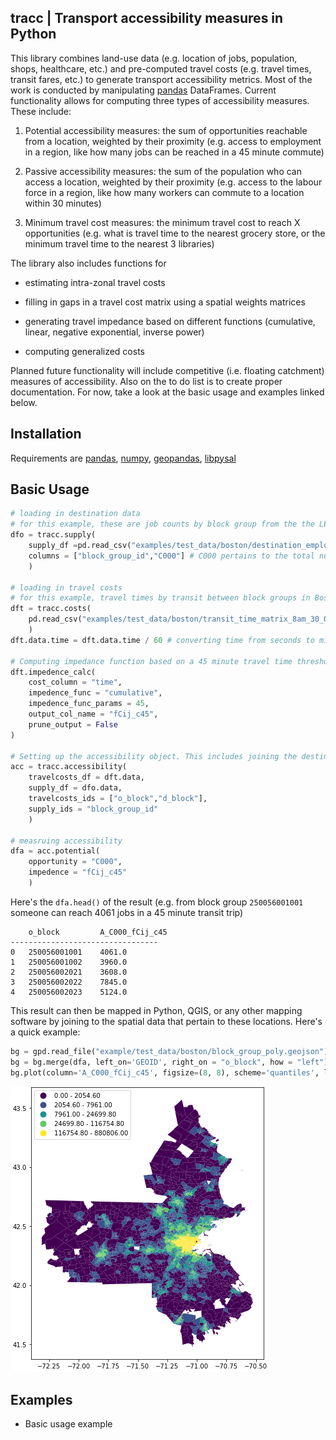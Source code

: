 ## tracc | Transport accessibility measures in Python

This library combines land-use data (e.g. location of jobs, population, shops, healthcare, etc.) and pre-computed travel costs (e.g. travel times, transit fares, etc.) to generate transport accessibility metrics. Most of the work is conducted by manipulating [pandas](https://github.com/pandas-dev/pandas) DataFrames. Current functionality allows for computing three types of accessibility measures. These include:

1. Potential accessibility measures: the sum of opportunities reachable from a location, weighted by their proximity (e.g. access to employment in a region, like how many jobs can be reached in a 45 minute commute)

2. Passive accessibility measures: the sum of the population who can access a location, weighted by their proximity (e.g. access to the labour force in a region, like how many workers can commute to a location within 30 minutes)

3. Minimum travel cost measures: the minimum travel cost to reach X opportunities (e.g. what is travel time to the nearest grocery store, or the minimum travel time to the nearest 3 libraries)

The library also includes functions for

- estimating intra-zonal travel costs

- filling in gaps in a travel cost matrix using a spatial weights matrices

- generating travel impedance based on different functions (cumulative, linear, negative exponential, inverse power)

- computing generalized costs

Planned future functionality will include competitive (i.e. floating catchment) measures of accessibility. Also on the to do list is to create proper documentation. For now, take a look at the basic usage and examples linked below.

## Installation

Requirements are [pandas](https://github.com/pandas-dev/pandas), [numpy](https://github.com/numpy/numpy), [geopandas](https://github.com/geopandas/geopandas), [libpysal](https://github.com/pysal/libpysal)

## Basic Usage

```Python
# loading in destination data
# for this example, these are job counts by block group from the the LEHD for Boston
dfo = tracc.supply(
    supply_df =pd.read_csv("examples/test_data/boston/destination_employment_lehd.csv")
    columns = ["block_group_id","C000"] # C000 pertains to the total number of jobs
    )

# loading in travel costs
# for this example, travel times by transit between block groups in Boston at 8am on June 30, 2020
dft = tracc.costs(
    pd.read_csv("examples/test_data/boston/transit_time_matrix_8am_30_06_2020.zip", compression='zip')
    )
dft.data.time = dft.data.time / 60 # converting time from seconds to minutes

# Computing impedance function based on a 45 minute travel time threshold
dft.impedence_calc(
    cost_column = "time",
    impedence_func = "cumulative",
    impedence_func_params = 45,
    output_col_name = "fCij_c45",
    prune_output = False
)

# Setting up the accessibility object. This includes joining the destination data to the travel time data
acc = tracc.accessibility(
    travelcosts_df = dft.data,
    supply_df = dfo.data,
    travelcosts_ids = ["o_block","d_block"],
    supply_ids = "block_group_id"
    )

# measruing accessibility
dfa = acc.potential(
    opportunity = "C000",
    impedence = "fCij_c45"
    )
```

Here's the `dfa.head()` of the result (e.g. from block group `250056001001` someone can reach 4061 jobs in a 45 minute transit trip)

```
    o_block 	    A_C000_fCij_c45
---------------------------------
0 	250056001001 	4061.0
1 	250056001002 	3960.0
2 	250056002021 	3608.0
3 	250056002022 	7845.0
4 	250056002023 	5124.0
```

This result can then be mapped in Python, QGIS, or any other mapping software by joining to the spatial data that pertain to these locations. Here's a quick example:

```Python
bg = gpd.read_file("example/test_data/boston/block_group_poly.geojson")
bg = bg.merge(dfa, left_on='GEOID', right_on = "o_block", how = "left")
bg.plot(column='A_C000_fCij_c45', figsize=(8, 8), scheme='quantiles', legend=True);
```

![](figures/example_boston_map.png)

## Examples

- Basic usage example
